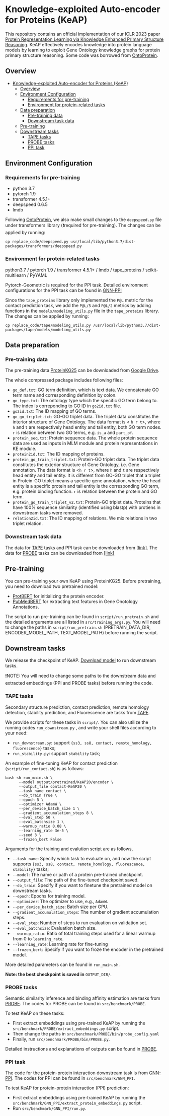 # Knowledge-exploited Auto-encoder for Proteins (KeAP)

This repository contains an official implementation of our ICLR 2023 paper [Protein Representation Learning via Knowledge Enhanced Primary Structure Reasoning](https://openreview.net/forum?id=VbCMhg7MRmj). KeAP effectively encodes knowledge into protein language models by learning to exploit Gene Ontology knowledge graphs for protein primary structure reasoning. Some code was borrowed from [OntoProtein](https://github.com/zjunlp/OntoProtein).

## Overview

- [Knowledge-exploited Auto-encoder for Proteins (KeAP)](#knowledge-exploited-auto-encoder-for-proteins-keap)
  - [Overview](#overview)
  - [Environment Configuration](#environment-configuration)
    - [Requirements for pre-training](#requirements-for-pre-training)
    - [Environment for protein-related tasks](#environment-for-protein-related-tasks)
  - [Data preparation](#data-preparation)
    - [Pre-training data](#pre-training-data)
    - [Downstream task data](#downstream-task-data)
  - [Pre-training](#pre-training)
  - [Downstream tasks](#downstream-tasks)
    - [TAPE tasks](#tape-tasks)
    - [PROBE tasks](#probe-tasks)
    - [PPI task](#ppi-task)

## Environment Configuration
<span id="config"></span>
### Requirements for pre-training
<span id="environment-for-pre-training"></span>
- python 3.7
- pytorch 1.9
- transformer 4.5.1+
- deepspeed 0.6.5
- lmdb

Following [OntoProtein](https://github.com/zjunlp/OntoProtein), we also make small changes to the `deepspeed.py` file under transformers library (❗required for pre-training).
The changes can be applied by running:
```shell
cp replace_code/deepspeed.py usr/local/lib/python3.7/dist-packages/transformers/deepspeed.py
```

### Environment for protein-related tasks
<span id="environment-for-protein-related-tasks"></span>
python3.7 / pytorch 1.9 / transformer 4.5.1+ / lmdb / tape_proteins / scikit-multilearn / PyYAML

Pytorch-Geometric is required for the PPI task. Detailed environment configurations for the PPI task can be found in [GNN-PPI](https://github.com/lvguofeng/GNN_PPI)

Since the `tape_proteins` library only implemented the `P@L` metric for the contact prediction task, we add the `P@L/5` and `P@L/2` metrics by adding functions in the `models/modeling_utils.py` file in the `tape_proteins` library.
The changes can be applied by running:
```shell
cp replace_code/tape/modeling_utils.py /usr/local/lib/python3.7/dist-packages/tape/models/modeling_utils.py
```

## Data preparation
<span id="data-preparation"></span>

### Pre-training data
<span id="pre-training-data"></span>

The pre-training data [ProteinKG25](https://zjunlp.github.io/project/ProteinKG25/) can be downloaded from [Google Drive](https://drive.google.com/file/d/1iTC2-zbvYZCDhWM_wxRufCvV6vvPk8HR/view).

The whole compressed package includes following files:

- `go_def.txt`: GO term definition, which is text data. We concatenate GO term name and corresponding definition by colon.
- `go_type.txt`: The ontology type which the specific GO term belong to. The index is correponding to GO ID in `go2id.txt` file.
- `go2id.txt`: The ID mapping of GO terms.
- `go_go_triplet.txt`: GO-GO triplet data. The triplet data constitutes the interior structure of Gene Ontology. The data format is < `h r t`>, where `h` and `t` are respectively head entity and tail entity, both GO term nodes. `r` is relation between two GO terms, e.g. `is_a` and `part_of`.
- `protein_seq.txt`: Protein sequence data. The whole protein sequence data are used as inputs in MLM module and protein representations in KE module.
- `protein2id.txt`: The ID mapping of proteins.
- `protein_go_train_triplet.txt`: Protein-GO triplet data. The triplet data constitutes the exterior structure of Gene Ontology, i.e. Gene annotation. The data format is <`h r t`>, where `h` and `t` are respectively head entity and tail entity. It is different from GO-GO triplet that a triplet in Protein-GO triplet means a specific gene annotation, where the head entity is a specific protein and tail entity is the corresponding GO term, e.g. protein binding function. `r` is relation between the protein and GO term.
- `protein_go_train_triplet_v2.txt`: Protein-GO triplet data. Proteins that have 100% sequence similarity (identified using blastp) with protiens in downstream tasks were removed.
- `relation2id.txt`:  The ID mapping of relations. We mix relations in two triplet relation.


### Downstream task data
<span id="downstream-task-data"></span>
The data for [TAPE](https://github.com/songlab-cal/tape) tasks and PPI task can be downloaded from [[link]](https://drive.google.com/file/d/1snEAixeRokQW0wrJxLWtNA7m8VrzXN5A/view?usp=sharing).
The data for [PROBE](https://github.com/kansil/PROBE) tasks can be downloaded from [[link]](https://drive.google.com/file/d/1Sy0ldh_0fhAPatffTYJ7CENp3pbZHfyu/view?usp=sharing)

## Pre-training
<span id="protein-pre-training-model"></span>
You can pre-training your own KeAP using ProteinKG25. Before pretraining, you need to download two pretrained model: 
- [ProtBERT](https://huggingface.co/Rostlab/prot_bert) for initializing the protein encoder. 
- [PubMedBERT](https://huggingface.co/microsoft/BiomedNLP-PubMedBERT-base-uncased-abstract-fulltext) for extracting text features in Gene Onotology Annotations. 

The script to run pre-training can be found in `script/run_pretrain.sh` and the detailed arguments are all listed in `src/training_args.py`. You will need to change the paths in `script/run_pretrain.sh` (PRETRAIN_DATA_DIR, ENCODER_MODEL_PATH, TEXT_MODEL_PATH) before running the script.

## Downstream tasks
<span id="downsteam-tasks"></span>

We release the checkpoint of KeAP. [Download model](https://drive.google.com/file/d/1CZFV8DA4l9F74ias1fR8mHdf1grrjsNq/view?usp=sharing) to run downstream tasks.

❗NOTE: You will need to change some paths to the downstream data and extracted embeddings (PPI and PROBE tasks) before running the code.

### TAPE tasks
<span id="tape-tasks"></span>
Secondary structure prediction, contact prediction, remote homology detection, stability prediction, and Fluorescence are tasks from [TAPE](https://github.com/songlab-cal/tape).

We provide scripts for these tasks in `script/`. You can also utilize the running codes `run_downstream.py` , and write your shell files according to your need:

- `run_downstream.py`: support `{ss3, ss8, contact, remote_homology, fluorescence}` tasks;
- `run_stability.py`: support `stability` task;


An example of fine-tuning KeAP for contact prediction (`script/run_contact.sh`) is as follows:

```shell
bash sh run_main.sh \
      --model output/pretrained/KeAP20/encoder \
      --output_file contact-KeAP20 \
      --task_name contact \
      --do_train True \
      --epoch 5 \
      --optimizer AdamW \
      --per_device_batch_size 1 \
      --gradient_accumulation_steps 8 \
      --eval_step 50 \
      --eval_batchsize 1 \
      --warmup_ratio 0.08 \
      --learning_rate 3e-5 \
      --seed 3 \
      --frozen_bert False
```

Arguments for the training and evalution script are as follows,

- `--task_name`: Specify which task to evaluate on, and now the script supports `{ss3, ss8, contact, remote_homology, fluorescence, stability}` tasks;
- `--model`: The name or path of a protein pre-trained checkpoint.
- `--output_file`: The path of the fine-tuned checkpoint saved.
- `--do_train`: Specify if you want to finetune the pretrained model on downstream tasks.
- `--epoch`: Epochs for training model.
- `--optimizer`: The optimizer to use, e.g., `AdamW`.
- `--per_device_batch_size`: Batch size per GPU.
- `--gradient_accumulation_steps`: The number of gradient accumulation steps.
- `--eval_step`: Number of steps to run evaluation on validation set.
- `--eval_batchsize`: Evaluation batch size.
- `--warmup_ratio`: Ratio of total training steps used for a linear warmup from 0 to `learning_rate`.
- `--learning_rate`: Learning rate for fine-tuning
- `--frozen_bert`: Specify if you want to froze the encoder in the pretrained model.

More detailed parameters can be found in `run_main.sh`.

**Note: the best checkpoint is saved in** `OUTPUT_DIR/`.

### PROBE tasks
<span id="PROBE-tasks"></span>
Semantic similarity inference and binding affinity estimation are tasks from [PROBE](https://github.com/kansil/PROBE). The codes for PROBE can be found in `src/benchmark/PROBE`.

To test KeAP on these tasks:
- First extract embeddings using pre-trained KeAP by running the `src/benchmark/PROBE/extract_embeddings.py` script. 
- Then change the paths in `src/benchmark/PROBE/bin/probe_config.yaml` 
- Finally, run `src/benchmark/PROBE/bin/PROBE.py`. 

Detailed instructions and explanations of outputs can be found in [PROBE](https://github.com/kansil/PROBE).

### PPI task
<span id="PPI-tasks"></span>
The code for the protein-protein interaction downstream task is from [GNN-PPI](https://github.com/lvguofeng/GNN_PPI). The codes for PPI can be found in `src/benchmark/GNN_PPI`.

To test KeAP for protein-protein interaction (PPI) prediction:
- First extract embeddings using pre-trained KeAP by running the `src/benchmark/GNN_PPI/extract_protein_embeddings.py` script.
- Run `src/benchmark/GNN_PPI/run.py`.
